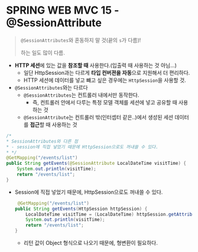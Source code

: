 # SPRING WEB MVC 15 - @SessionAttribute

> `@SessionAttributes`와 혼동하지 말 것(끝의 `s`가 다름)!
>
> 하는 일도 많이 다름.

* **HTTP 세션**에 있는 값을 **참조할 때** 사용한다.(입출력 때 사용하는 것 아님...)
  * 일단 HttpSession과는 다르게 **타입 컨버젼을 자동**으로 지원해서 더 편리하다.
  * HTTP 세션에 데이터를 넣고 뺴고 싶은 경우에는 `HttpSession`을 사용할 것.
* `@SessionAttributes`와는 다르다
  * `@SessionAttributes`는 컨트롤러 내에서만 동작한다.
    * 즉, 컨트롤러 안에서 다루는 특정 모델 객체를 세션에 넣고 공유할 때 사용하는 것
  * `@SessionAttribute`는 컨트롤러 밖(인터셉터 같은..)에서 생성된 세션 데이터를 **접근**할 때 사용하는 것

```java
/*
* SessionAttributes와 다른 점
* - session에 직접 넣었기 때문에 HttpSession으로도 꺼내쓸 수 있다.
* */
@GetMapping("/events/list")
public String getEvents(@SessionAttribute LocalDateTime visitTime) {
    System.out.println(visitTime);
    return "/events/list";
}
```

* Session에 직접 넣었기 때문에, HttpSession으로도 꺼내쓸 수 있다.

  ```java
   @GetMapping("/events/list")
  public String getEvents(HttpSession httpSession) {
      LocalDateTime visitTime = (LocalDateTime) httpSession.getAttribute("visitTime");
      System.out.println(visitTime);
      return "/events/list";
  }
  ```

  * 리턴 값이 Object 형식으로 나오기 때문에, 형변환이 필요하다.

